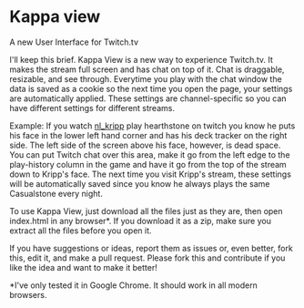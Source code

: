 # Kappa view
A new User Interface for Twitch.tv

I'll keep this brief. Kappa View is a new way to experience Twitch.tv. It makes the stream full screen and has chat on top of it. Chat is draggable, resizable, and see through. Everytime you play with the chat window the data is saved as a cookie so the next time you open the page, your settings are automatically applied. These settings are channel-specific so you can have different settings for different streams.

Example: If you watch <a href="twitch.tv/nl_kripp">nl_kripp</a> play hearthstone on twitch you know he puts his face in the lower left hand corner and has his deck tracker on the right side. The left side of the screen above his face, however, is dead space. You can put Twitch chat over this area, make it go from the left edge to the play-history column in the game and have it go from the top of the stream down to Kripp's face. The next time you visit Kripp's stream, these settings will be automatically saved since you know he always plays the same Casualstone every night.

To use Kappa View, just download all the files just as they are, then open index.html in any browser*. If you download it as a zip, make sure you extract all the files before you open it.

If you have suggestions or ideas, report them as issues or, even better, fork this, edit it, and make a pull request. Please fork this and contribute if you like the idea and want to make it better!

*I've only tested it in Google Chrome. It should work in all modern browsers.